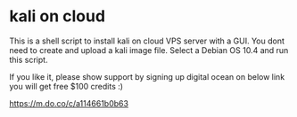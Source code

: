 # kali on cloud
This is a shell script to install kali on cloud VPS server with a GUI.
You dont need to create and upload a kali image file.
Select a Debian OS 10.4 and run this script.


If you like it, please show support by signing up digital ocean on below link you will get free $100 credits :)

https://m.do.co/c/a114661b0b63
